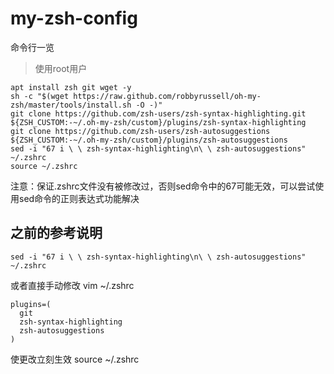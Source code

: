 # my-zsh-config

命令行一览

> 使用root用户

```
apt install zsh git wget -y
sh -c "$(wget https://raw.github.com/robbyrussell/oh-my-zsh/master/tools/install.sh -O -)"
git clone https://github.com/zsh-users/zsh-syntax-highlighting.git ${ZSH_CUSTOM:-~/.oh-my-zsh/custom}/plugins/zsh-syntax-highlighting
git clone https://github.com/zsh-users/zsh-autosuggestions ${ZSH_CUSTOM:-~/.oh-my-zsh/custom}/plugins/zsh-autosuggestions
sed -i "67 i \ \ zsh-syntax-highlighting\n\ \ zsh-autosuggestions" ~/.zshrc
source ~/.zshrc
```
注意：保证.zshrc文件没有被修改过，否则sed命令中的67可能无效，可以尝试使用sed命令的正则表达式功能解决

## 之前的参考说明

```
sed -i "67 i \ \ zsh-syntax-highlighting\n\ \ zsh-autosuggestions" ~/.zshrc
```
或者直接手动修改
vim ~/.zshrc

```
plugins=(
  git
  zsh-syntax-highlighting
  zsh-autosuggestions
)
```
使更改立刻生效
source ~/.zshrc
